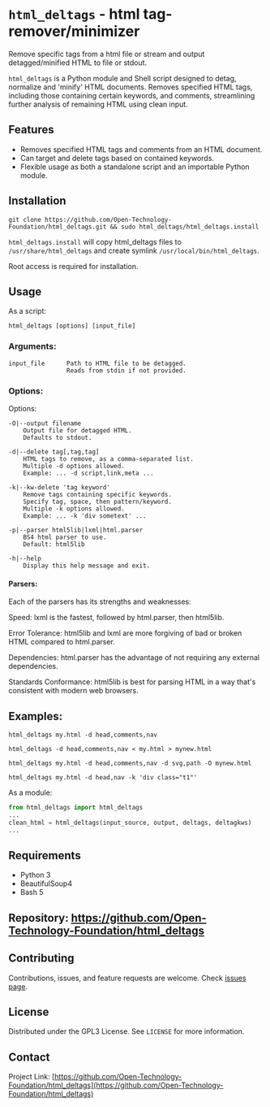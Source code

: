 
# `html_deltags` - html tag-remover/minimizer

Remove specific tags from a html file or stream and output detagged/minified HTML to file or stdout.

`html_deltags` is a Python module and Shell script designed to detag, normalize and 'minify' HTML documents. Removes specified HTML tags, including those containing certain keywords, and comments, streamlining further analysis of remaining HTML using clean input.

## Features
- Removes specified HTML tags and comments from an HTML document.
- Can target and delete tags based on contained keywords.
- Flexible usage as both a standalone script and an importable Python module.

## Installation

    git clone https://github.com/Open-Technology-Foundation/html_deltags.git && sudo html_deltags/html_deltags.install

`html_deltags.install` will copy html_deltags files to `/usr/share/html_deltags` and create symlink `/usr/local/bin/html_deltags`.

Root access is required for installation.

## Usage
  As a script:

    html_deltags [options] [input_file]

### Arguments:

    input_file      Path to HTML file to be detagged.
                    Reads from stdin if not provided.


### Options:

Options:

    -O|--output filename
        Output file for detagged HTML.
        Defaults to stdout.

    -d|--delete tag[,tag,tag]
        HTML tags to remove, as a comma-separated list.
        Multiple -d options allowed.
        Example: ... -d script,link,meta ...

    -k|--kw-delete 'tag keyword'
        Remove tags containing specific keywords.
        Specify tag, space, then pattern/keyword.
        Multiple -k options allowed.
        Example: ... -k 'div sometext' ...

    -p|--parser html5lib|lxml|html.parser
        BS4 html parser to use.
        Default: html5lib

    -h|--help
        Display this help message and exit.


#### Parsers:
  Each of the parsers has its strengths and weaknesses:

  Speed: lxml is the fastest, followed by html.parser, then html5lib.

  Error Tolerance: html5lib and lxml are more forgiving of bad or broken HTML compared to html.parser.

  Dependencies: html.parser has the advantage of not requiring any external dependencies.

  Standards Conformance: html5lib is best for parsing HTML in a way that's consistent with modern web browsers.

## Examples:

    html_deltags my.html -d head,comments,nav

    html_deltags -d head,comments,nav < my.html > mynew.html

    html_deltags my.html -d head,comments,nav -d svg,path -O mynew.html

    html_deltags my.html -d head,nav -k 'div class="t1"'

As a module:
```python
from html_deltags import html_deltags
...
clean_html = html_deltags(input_source, output, deltags, deltagkws)
...
```

## Requirements
- Python 3
- BeautifulSoup4
- Bash 5

## Repository: https://github.com/Open-Technology-Foundation/html_deltags


## Contributing
Contributions, issues, and feature requests are welcome. Check [issues page](https://github.com/Open-Technology-Foundation/html_deltags/issues).

## License
Distributed under the GPL3 License. See `LICENSE` for more information.

## Contact
Project Link: [https://github.com/Open-Technology-Foundation/html_deltags](https://github.com/Open-Technology-Foundation/html_deltags)
